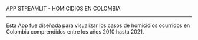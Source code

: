 APP STREAMLIT - HOMICIDIOS EN COLOMBIA
__________________________________________________________________
 
Esta App fue diseñada para visualizar los casos de homicidios ocurridos en Colombia comprendidos entre los años 2010 hasta 2021.
